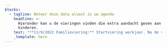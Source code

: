 ```yaml
---
blocks:
  - tagline: Noteer deze data alvast in uw agenda
    headline: >-
      Hieronder kan u de vieringen vinden die extra aandacht geven aan de
      kinderen. 
    text: "**11/9/2022 Familieviering:** Startviering werkjaar. Na de viering: Aperitiefconcert met orgel en dwarsfluit\n\n2/10/2022: Franciscusfeest: Feestelijke viering van onze parochie. De viering wordt opgeluisterd door het Franciscuskoor en ensemble. Aansluitend bieden we u graag een receptie aan in de parochiezaal. Tijdens deze viering gedenken we onze overleden pastoor: Marcel Doms\n\n27/11/2022: Familieviering\_met speciale aandacht voor onze vormelingen (Naamopgave)\n\n24/12/2022 Kerstavond: Kerstwake om 16 u; Familieviering voor groot en klein\n\n**8/1/2023: Driekoningenviering** met aansluitend een toast op het nieuwe jaar.\n\n**5/2/2023: Familieviering**\_met speciale aandacht voor de eerste communicanten (Naamopgave)\n\n**5/3/2023:** 2de\_zondag van de vasten: Familieviering met kruisoplegging voor onze vormelingen. Viering staat ook in het teken van Broederlijk Delen\n\n**8/4/2023 Paaswake** om 20 u: Familieviering met eerste communiecanten en vormelingen. Viering opgeluisterd door het Franciscuskoor en ensemble.\n\n23/4/2023: Familieviering: Brodenviering met speciale aandacht voor onze eerste communiecanten\n\n**14/5/2023: Vormselviering** in de Sint-Franciscusparochie in samenwerking met Sint-Antoniusparochie\n\n\\*\\*18/5/2023 OHHemelvaart: \\*\\*Eerste communieviering om 10 u opgeluisterd door het muziekensemble van onze parochie.\n\n**25/6/2023**: Slotviering werkjaar met aansluitend receptie. Viering opgeluisterd door muziekensemble van de parochie.\n\n\\*\\*15/8/2023 OLV Hemelvaart:\_\\*\\*Feestelijke viering om 10 u opgeluisterd door het Franciscuskoor\n"
    _template: hero
---
```


